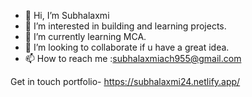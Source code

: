 - 👋 Hi, I’m Subhalaxmi
- 👀 I’m interested in building and learning projects.
- 🌱 I’m currently learning MCA.
- 💞️ I’m looking to collaborate if u have a great idea.
- 📫 How to reach me :subhalaxmiach955@gmail.com
  

<!---
subha-1/subha-1 is a ✨ special ✨ repository because its `README.md` (this file) appears on your GitHub profile.
You can click the Preview link to take a look at your changes.
--->





Get in touch 
portfolio- https://subhalaxmi24.netlify.app/
